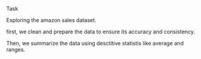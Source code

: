 Task

Exploring the amazon sales dataset.

first, we clean and prepare the data to ensure its accuracy and consistency.

Then, we summarize the data using desctitive statistis like average and ranges.
